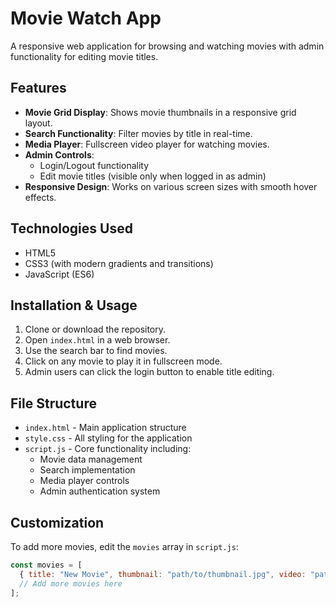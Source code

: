 # Movie Watch App

A responsive web application for browsing and watching movies with admin functionality for editing movie titles.

## Features

- **Movie Grid Display**: Shows movie thumbnails in a responsive grid layout.
- **Search Functionality**: Filter movies by title in real-time.
- **Media Player**: Fullscreen video player for watching movies.
- **Admin Controls**:
  - Login/Logout functionality 
  - Edit movie titles (visible only when logged in as admin)
- **Responsive Design**: Works on various screen sizes with smooth hover effects.

## Technologies Used

- HTML5
- CSS3 (with modern gradients and transitions)
- JavaScript (ES6)

## Installation & Usage

1. Clone or download the repository.
2. Open `index.html` in a web browser.
3. Use the search bar to find movies.
4. Click on any movie to play it in fullscreen mode.
5. Admin users can click the login button to enable title editing.

## File Structure

- `index.html` - Main application structure
- `style.css` - All styling for the application
- `script.js` - Core functionality including:
  - Movie data management
  - Search implementation
  - Media player controls
  - Admin authentication system

## Customization

To add more movies, edit the `movies` array in `script.js`:

```javascript
const movies = [
  { title: "New Movie", thumbnail: "path/to/thumbnail.jpg", video: "path/to/video.mp4" },
  // Add more movies here
];
